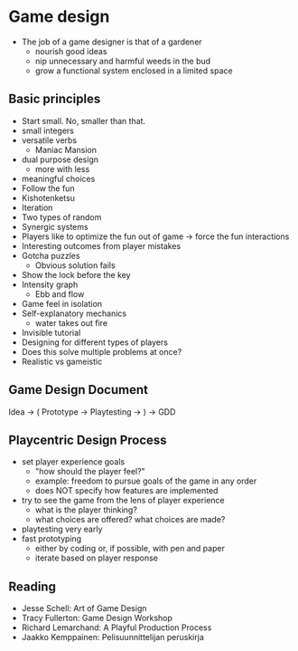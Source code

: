 # Game design

* The job of a game designer is that of a gardener
  * nourish good ideas
  * nip unnecessary and harmful weeds in the bud
  * grow a functional system enclosed in a limited space
## Basic principles

* Start small. No, smaller than that.
* small integers
* versatile verbs
  * Maniac Mansion
* dual purpose design
  * more with less
* meaningful choices
* Follow the fun
* Kishotenketsu
* Iteration
* Two types of random
* Synergic systems
* Players like to optimize the fun out of game
	-> force the fun interactions
* Interesting outcomes from player mistakes
* Gotcha puzzles
  * Obvious solution fails
* Show the lock before the key
* Intensity graph
  * Ebb and flow
* Game feel in isolation
* Self-explanatory mechanics
  * water takes out fire
* Invisible tutorial
* Designing for different types of players
* Does this solve multiple problems at once?
* Realistic vs gameistic


## Game Design Document

Idea -> ( Prototype -> Playtesting -> ) -> GDD 

## Playcentric Design Process

* set player experience goals
  * "how should the player feel?"
  * example: freedom to pursue goals of the game in any order
  * does NOT specify how features are implemented
* try to see the game from the lens of player experience
  * what is the player thinking?
  * what choices are offered? what choices are made? 
* playtesting very early
* fast prototyping
  * either by coding or, if possible, with pen and paper
  * iterate based on player response


## Reading

* Jesse Schell: Art of Game Design
* Tracy Fullerton: Game Design Workshop
* Richard Lemarchand: A Playful Production Process
* Jaakko Kemppainen: Pelisuunnittelijan peruskirja